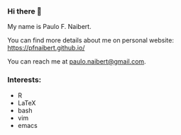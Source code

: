 ### Hi there 👋

<!--
**pfnaibert/pfnaibert** is a ✨ _special_ ✨ repository because its `README.md` (this file) appears on your GitHub profile.

Here are some ideas to get you started:

- 🔭 I’m currently working on ...
- 🌱 I’m currently learning ...
- 👯 I’m looking to collaborate on ...
- 🤔 I’m looking for help with ...
- 💬 Ask me about ...
- 📫 How to reach me: ...
- 😄 Pronouns: ...
- ⚡ Fun fact: ...
-->

My name is Paulo F. Naibert.

You can find more details about me on personal website: https://pfnaibert.github.io/

You can reach me at paulo.naibert@gmail.com.

### Interests:
- R
- LaTeX
- bash
- vim
- emacs
